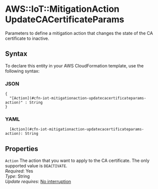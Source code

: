 # AWS::IoT::MitigationAction UpdateCACertificateParams<a name="aws-properties-iot-mitigationaction-updatecacertificateparams"></a>

Parameters to define a mitigation action that changes the state of the CA certificate to inactive\.

## Syntax<a name="aws-properties-iot-mitigationaction-updatecacertificateparams-syntax"></a>

To declare this entity in your AWS CloudFormation template, use the following syntax:

### JSON<a name="aws-properties-iot-mitigationaction-updatecacertificateparams-syntax.json"></a>

```
{
  "[Action](#cfn-iot-mitigationaction-updatecacertificateparams-action)" : String
}
```

### YAML<a name="aws-properties-iot-mitigationaction-updatecacertificateparams-syntax.yaml"></a>

```
  [Action](#cfn-iot-mitigationaction-updatecacertificateparams-action): String
```

## Properties<a name="aws-properties-iot-mitigationaction-updatecacertificateparams-properties"></a>

`Action` <a name="cfn-iot-mitigationaction-updatecacertificateparams-action"></a>
The action that you want to apply to the CA certificate\. The only supported value is `DEACTIVATE`\.  
_Required_: Yes  
_Type_: String  
_Update requires_: [No interruption](https://docs.aws.amazon.com/AWSCloudFormation/latest/UserGuide/using-cfn-updating-stacks-update-behaviors.html#update-no-interrupt)
